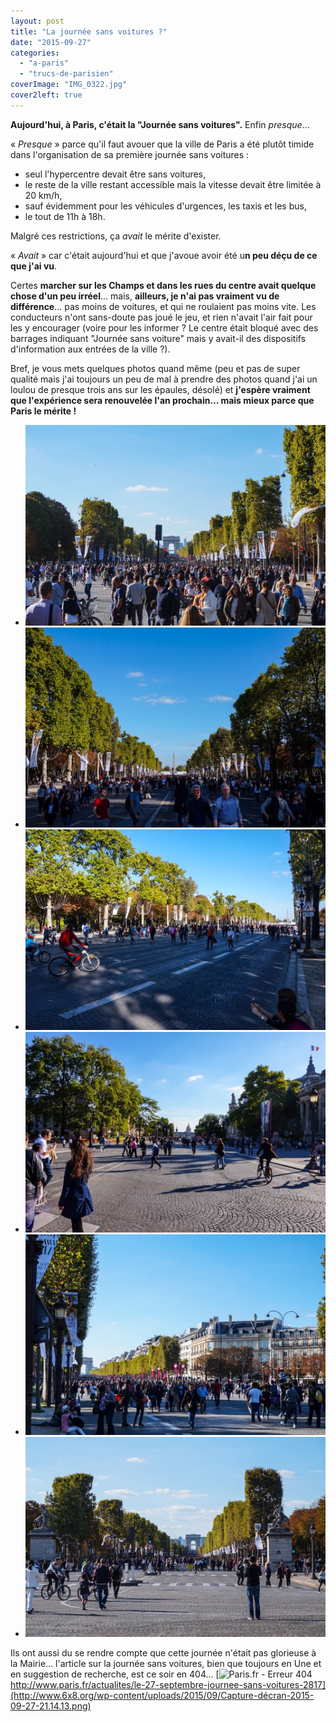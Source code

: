 ```yaml
---
layout: post
title: "La journée sans voitures ?"
date: "2015-09-27"
categories: 
  - "a-paris"
  - "trucs-de-parisien"
coverImage: "IMG_0322.jpg"
cover2left: true
---
```


**Aujourd'hui, à Paris, c'était la "Journée sans voitures".** Enfin _presque_...

« _Presque_ » parce qu'il faut avouer que la ville de Paris a été plutôt timide dans l'organisation de sa première journée sans voitures :

- seul l'hypercentre devait être sans voitures,
- le reste de la ville restant accessible mais la vitesse devait être limitée à 20 km/h,
- sauf évidemment pour les véhicules d'urgences, les taxis et les bus,
- le tout de 11h à 18h.

Malgré ces restrictions, ça _avait_ le mérite d'exister.

« _Avait_ » car c'était aujourd'hui et que j'avoue avoir été u**n peu déçu de ce que j'ai vu**.

Certes **marcher sur les Champs et dans les rues du centre avait quelque chose d'un peu irréel**... mais, **ailleurs, je n'ai pas vraiment vu de différence**... pas moins de voitures, et qui ne roulaient pas moins vite. Les conducteurs n'ont sans-doute pas joué le jeu, et rien n'avait l'air fait pour les y encourager (voire pour les informer ? Le centre était bloqué avec des barrages indiquant "Journée sans voiture" mais y avait-il des dispositifs d'information aux entrées de la ville ?).

Bref, je vous mets quelques photos quand même (peu et pas de super qualité mais j'ai toujours un peu de mal à prendre des photos quand j'ai un loulou de presque trois ans sur les épaules, désolé) et **j'espère vraiment que l'expérience sera renouvelée l'an prochain... mais mieux parce que Paris le mérite !**

<div id="jsv-slider" class="splide">
<div class="splide__track">
<ul class="splide__list">
<li class="splide__slide"><img src="/images/IMG_0322.jpg" alt=""></li>
<li class="splide__slide"><img src="/images/IMG_0323.jpg" alt=""></li>
<li class="splide__slide"><img src="/images/IMG_0324.jpg" alt=""></li>
<li class="splide__slide"><img src="/images/IMG_0325.jpg" alt=""></li>
<li class="splide__slide"><img src="/images/IMG_0326.jpg" alt=""></li>
<li class="splide__slide"><img src="/images/IMG_0321.jpg" alt=""></li>
</ul>
</div>
</div>

Ils ont aussi du se rendre compte que cette journée n'était pas glorieuse à la Mairie... l'article sur la journée sans voitures, bien que toujours en Une et en suggestion de recherche, est ce soir en 404... [![Paris.fr - Erreur 404](images/Capture-décran-2015-09-27-21.14.13-1024x586.png)http://www.paris.fr/actualites/le-27-septembre-journee-sans-voitures-2817](http://www.6x8.org/wp-content/uploads/2015/09/Capture-décran-2015-09-27-21.14.13.png)
